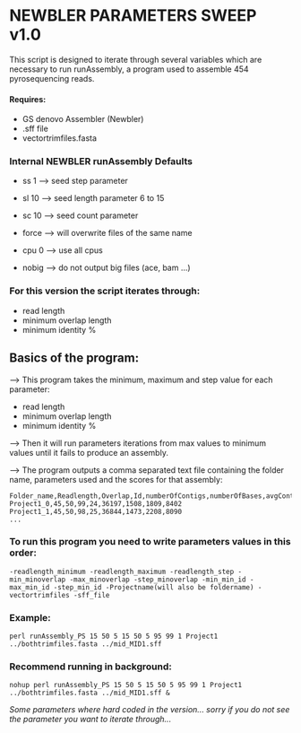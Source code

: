 # NEWBLER PARAMETERS SWEEP v1.0
This script is designed to iterate through several variables which are necessary to run runAssembly, a program used to assemble 454 pyrosequencing reads.

#### Requires:
- GS denovo Assembler (Newbler)
- .sff file
- vectortrimfiles.fasta

### Internal NEWBLER runAssembly Defaults
- ss 1  --> seed step parameter

- sl 10 --> seed length parameter 6 to 15

- sc 10 --> seed count parameter

- force --> will overwrite files of the same name

- cpu 0 --> use all cpus

- nobig --> do not output big files (ace, bam ...)

### For this version the script iterates through:
- read length
- minimum overlap length
- minimum identity %

## Basics of the program:

--> This program takes the minimum, maximum and step value for each parameter:
- read length
- minimum overlap length
- minimum identity %

--> Then  it will run parameters iterations from max values to minimum values until it fails to produce an assembly.

--> The program outputs a comma separated text file containing the folder name, parameters used and the scores for that assembly:

	Folder_name,Readlength,Overlap,Id,numberOfContigs,numberOfBases,avgContigSize,N50ContigSize,largestContigSize
	Project1_0,45,50,99,24,36197,1508,1809,8402
	Project1_1,45,50,98,25,36844,1473,2208,8090
	...

### To run this program you need to write parameters values in this order:

	-readlength_minimum -readlength_maximum -readlength_step -min_minoverlap -max_minoverlap -step_minoverlap -min_min_id -max_min_id -step_min_id -Projectname(will also be foldername) -vectortrimfiles -sff_file

### Example:
	perl runAssembly_PS 15 50 5 15 50 5 95 99 1 Project1 ../bothtrimfiles.fasta ../mid_MID1.sff

### Recommend running in background:
	nohup perl runAssembly_PS 15 50 5 15 50 5 95 99 1 Project1 ../bothtrimfiles.fasta ../mid_MID1.sff &

*Some parameters where hard coded in the version... sorry if you do not see the parameter you want to iterate through...*

